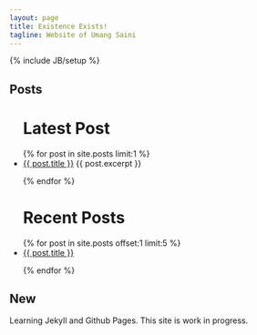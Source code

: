 ```yaml
---
layout: page
title: Existence Exists!
tagline: Website of Umang Saini
---
```

{% include JB/setup %}
   
## Posts

<ul>
  
<h1>Latest Post</h1>
{% for post in site.posts limit:1 %}
    <li>
      <a href="{{ post.url }}">{{ post.title }}</a>
      {{ post.excerpt }}
    </li>

{% endfor %}
<h1>Recent Posts</h1>
{% for post in site.posts offset:1 limit:5 %}
    <li>
      <a href="{{ post.url }}">{{ post.title }}</a>
    </li>

{% endfor %}	
	

</ul>

## New

Learning Jekyll and Github Pages. This site is work in progress.


